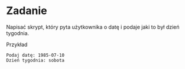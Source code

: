 # Zadanie

Napisać skrypt, który pyta użytkownika o datę i podaje jaki to był dzień tygodnia.

Przykład

```
Podaj datę: 1985-07-10
Dzień tygodnia: sobota
```

